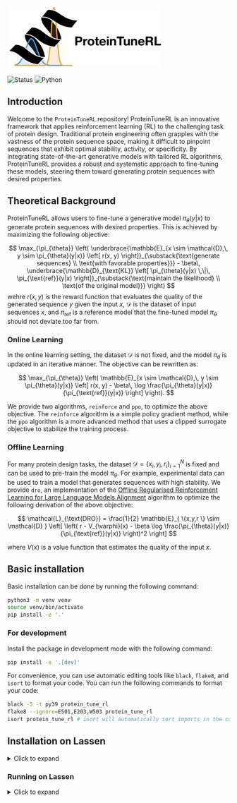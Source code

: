 <div align="left">
  <h2>
    <picture>
    <source media="(prefers-color-scheme: dark)" srcset="images/proteintunerl-logo-name-dark.png" width="350">
    <source media="(prefers-color-scheme: light)" srcset="images/proteintunerl-logo-name-light.png" width="350">
    <img alt="protlib-designer" src="images/proteintunerl-logo-name-light.png" width="350">
    </picture>
  </h2>
</div>

![Status](https://img.shields.io/badge/Status-Active-green.svg)
![Python](https://img.shields.io/badge/Python-3.9-blue.svg)

## Introduction

Welcome to the `ProteinTuneRL` repository! ProteinTuneRL is an innovative framework that applies reinforcement learning (RL) to the challenging task of protein design. Traditional protein engineering often grapples with the vastness of the protein sequence space, making it difficult to pinpoint sequences that exhibit optimal stability, activity, or specificity. By integrating state-of-the-art generative models with tailored RL algorithms, ProteinTuneRL provides a robust and systematic approach to fine-tuning these models, steering them toward generating protein sequences with desired properties.

## Theoretical Background

ProteinTuneRL allows users to fine-tune a generative model $\pi_{\theta}(y|x)$ to generate protein sequences with desired properties. This is achieved by maximizing the following objective:

$$
\max_{\pi_{\theta}} \left(
\underbrace{\mathbb{E}_{x \sim \mathcal{D},\, y \sim \pi_{\theta}(y|x)} \left[ r(x, y) \right]}_{\substack{\text{generate sequences} \\ \text{with favorable properties}}} - \beta\, \underbrace{\mathbb{D}_{\text{KL}} \left[ \pi_{\theta}(y|x) \,\|\, \pi_{\text{ref}}(y|x) \right]}_{\substack{\text{maintain the likelihood} \\ \text{of the original model}}}
\right)
$$
wehre $r(x, y)$ is the reward function that evaluates the quality of the generated sequence $y$ given the input $x$, $\mathcal{D}$ is the dataset of input sequences $x$, and $\pi_{\text{ref}}$ is a reference model that the fine-tuned model $\pi_{\theta}$ should not deviate too far from.

### Online Learning

In the online learning setting, the dataset $\mathcal{D}$ is not fixed, and the model $\pi_{\theta}$ is updated in an iterative manner. The objective can be rewritten as:

$$
\max_{\pi_{\theta}} \left(
\mathbb{E}_{x \sim \mathcal{D},\, y \sim \pi_{\theta}(y|x)} \left[ 
r(x, y) - \beta\, \log \frac{\pi_{\theta}(y|x)}{\pi_{\text{ref}}(y|x)}
\right]
\right).
$$

We provide two algorithms, `reinforce` and `ppo`, to optimize the above objective. The `reinforce` algorithm is a simple policy gradient method, while the `ppo` algorithm is a more advanced method that uses a clipped surrogate objective to stabilize the training process.

### Offline Learning

For many protein design tasks, the dataset $\mathcal{D} = \{ x_i, y_i, r_i \}_{i=1}^N$ is fixed and can be used to pre-train the model $\pi_{\theta}$. For example, experimental data can be used to train a model that generates sequences with high stability. We provide `dro`, an implementation of the [Offline Regularised Reinforcement Learning for Large Language Models Alignment](https://arxiv.org/abs/2405.19107) algorithm to optimize the following derivation of the above objective:

$$
\mathcal{L}_{\text{DRO}} = \frac{1}{2} \mathbb{E}_{ \{x,y,r \} \sim \mathcal{D} }
\left[
  \left( r - V_{\varphi}(x) - \beta \log \frac{\pi_{\theta}(y|x)}{\pi_{\text{ref}}(y|x)} \right)^2 
\right]
$$

where $V(x)$ is a value function that estimates the quality of the input $x$.

## Basic installation

Basic installation can be done by running the following command: 
```bash
python3 -m venv venv
source venv/bin/activate
pip install -e '.'
```

### For development

Install the package in development mode with the following command:
```bash
pip install -e '.[dev]'
```

For convenience, you can use automatic editing tools like `black`, `flake8`, and `isort` to format your code. You can run the following commands to format your code:   

```bash
black -S -t py39 protein_tune_rl
flake8 --ignore=E501,E203,W503 protein_tune_rl
isort protein_tune_rl # isort will automatically sort imports in the correct order
```

## Installation on Lassen

<details>
<summary>Click to expand</summary>

- Follow the steps in [Nikoli Dryden's note](https://lc.llnl.gov/confluence/display/~dryden1/PyTorch+2.5+from+source+on+Lassen), up to the section `Set up your environment for future use`. Adjust the paths/environment names as needed. Remark: if you would like to use the `openmm` refine feature in `IgFold`, choose python 3.9 instead of python 3.11 when setting up the conda environment.
- Suppose the conda environment created in the previous step is named `ProteinTuneRL`, activate the environment:
```bash
conda activate ProteinTuneRL
```
- (Optional) install `openmm` (note that the latest version on ppc64le is 7.6, as opposed to 7.7 recommended by `IgFold`):
```bash
conda install openmm
```
- Install `ProteinTuneRL`:
```bash
pip install -e '.'
```
or if folding signal is needed:
```bash
pip install -e '.'[folding]
```

</details>

### Running on Lassen

<details>
<summary>Click to expand</summary>

- On a single node (4 GPUs by default):
```bash
python tune.py -cf config/ft_iglm_folding.json
```
- On multiple nodes (the following example assumes the number of nodes is 2, which is specified after `-N`)
```bash
export MASTER_ADDR=$(jsrun --nrs 1 -r 1 hostname)
lrun -T4 -N2 python tune.py -cf configs/ft_iglm_folding.json
```

</details>